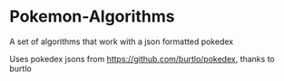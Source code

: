 # Pokemon-Algorithms
A set of algorithms that work with a json formatted pokedex

Uses pokedex jsons from https://github.com/burtlo/pokedex, thanks to burtlo
